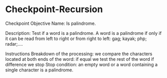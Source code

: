 # Checkpoint-Recursion
Checkpoint Objective
Name: Is palindrome.

Description: 
Test if a word is a palindrome. A word is a palindrome if only if it can be read from left to right or from right to left: gag; kayak; php; radar;....

Instructions
Breakdown of the processing: we compare the characters located at both ends of the word:
if equal we test the rest of the word
if difference we stop
Stop condition: an empty word or a word containing a single character is a palindrome.
